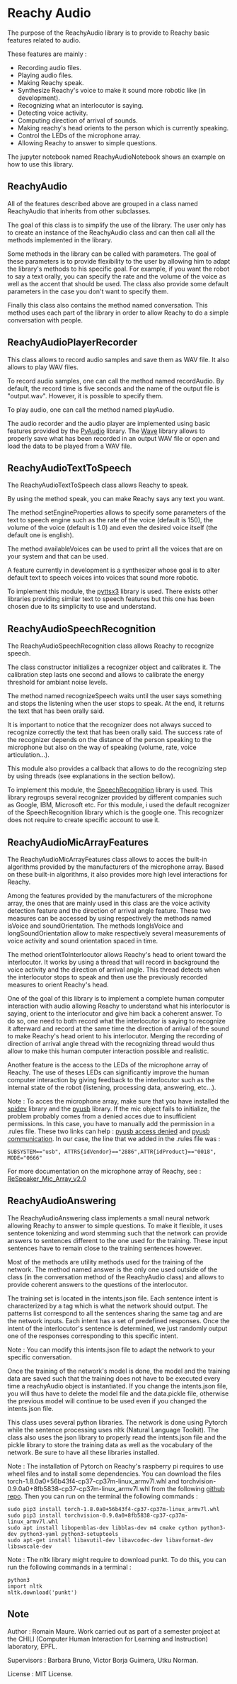 # Reachy Audio

The purpose of the ReachyAudio library is to provide to Reachy basic features 
related to audio.

These features are mainly : 
- Recording audio files.
- Playing audio files.
- Making Reachy speak.
- Synthesize Reachy's voice to make it sound more robotic like (in development).
- Recognizing what an interlocutor is saying.
- Detecting voice activity.
- Computing direction of arrival of sounds.
- Making reachy's head orients to the person which is currently speaking.
- Control the LEDs of the microphone array.
- Allowing Reachy to answer to simple questions.

The jupyter notebook named ReachyAudioNotebook shows an example on how to use this library.


## ReachyAudio

All of the features described above are grouped in a class named ReachyAudio
that inherits from other subclasses.

The goal of this class is to simplify the use of the library. The user only has 
to create an instance of the ReachyAudio class and can then call all the methods
implemented in the library.

Some methods in the library can be called with parameters. The goal of these 
parameters is to provide flexibility to the user by allowing him to adapt the 
library's methods to his specific goal.
For example, if you want the robot to say a text orally, you can specify the
rate and the volume of the voice as well as the accent that should be used.
The class also provide some default parameters in the case you don't want to 
specify them.

Finally this class also contains the method named conversation. This method 
uses each part of the library in order to allow Reachy to do a simple conversation 
with people.


## ReachyAudioPlayerRecorder

This class allows to record audio samples and save them as WAV file. It also allows to play WAV files.

To record audio samples, one can call the method named recordAudio. By default, the record time is five seconds and the name of the output file is "output.wav". However, it is possible to specify them.

To play audio, one can call the method named playAudio.

The audio recorder and the audio player are implemented using basic features provided by the [PyAudio](https://pypi.org/project/PyAudio/) library.
The [Wave](https://pypi.org/project/Wave/) library allows to properly save what has been recorded in an output WAV file or open and load the data to be played from a WAV file.


## ReachyAudioTextToSpeech

The ReachyAudioTextToSpeech class allows Reachy to speak.

By using the method speak, you can make Reachy says any text you want.

The method setEngineProperties allows to specify some parameters of the text to speech engine such as the rate of the voice (default is 150), the volume of the voice (default is 1.0) and even the desired voice itself (the default one is english).

The method availableVoices can be used to print all the voices that are on your system and that can be used.

A feature currently in development is a synthesizer whose goal is to alter default text to speech voices into voices that sound more robotic.

To implement this module, the [pyttsx3](https://pypi.org/project/pyttsx3/) library is used. There exists other libraries providing similar text to speech features but this one has been chosen due to its simplicity to use and understand.


## ReachyAudioSpeechRecognition

The ReachyAudioSpeechRecognition class allows Reachy to recognize speech.

The class constructor initializes a recognizer object and calibrates it. The calibration step lasts one second and allows to calibrate the energy threshold for ambiant noise levels. 

The method named recognizeSpeech waits until the user says something and stops the listening when the user stops to speak. At the end, it returns the text that has been orally said. 

It is important to notice that the recognizer does not always succed to recognize correctly the text that has been orally said. The success rate of the recognizer depends on the distance of the person speaking to the microphone but also on the way of speaking (volume, rate, voice articulation...).

This module also provides a callback that allows to do the recognizing step by using threads (see explanations in the section bellow).

To implement this module, the [SpeechRecognition](https://pypi.org/project/SpeechRecognition/) library is used. This library regroups several recognizer provided by different companies such as Google, IBM, Microsoft etc. For this module, i used the default recognizer of the SpeechRecognition library which is the google one. This recognizer does not require to create specific account to use it.


## ReachyAudioMicArrayFeatures

The ReachyAudioMicArrayFeatures class allows to acces the built-in algorithms provided by the manufacturers of the microphone array. Based on these built-in algorithms, it also provides more high level interactions for Reachy.

Among the features provided by the manufacturers of the microphone array, the ones that are mainly used in this class are the voice activity detection feature and the direction of arrival angle feature.
These two measures can be accessed by using respectively the methods named isVoice and soundOrientation.
The methods longIsVoice and longSoundOrientation allow to make respectively several measurements of voice activity and sound orientation spaced in time.

The method orientToInterlocutor allows Reachy's head to orient toward the interlocutor. It works by using a thread that will record in background the voice activity and the direction of arrival angle. This thread detects when the interlocutor stops to speak and then use the previously recorded measures to orient Reachy's head.

One of the goal of this library is to implement a complete human computer interaction with audio allowing Reachy to understand what his interlocutor is saying, orient to the interlocutor and give him back a coherent answer. To do so, one need to both record what the interlocutor is saying to recognize it afterward and record at the same time the direction of arrival of the sound to make Reachy's head orient to his interlocutor. Merging the recording of direction of arrival angle thread with the recognizing thread would thus allow to make this human computer interaction possible and realistic.

Another feature is the access to the LEDs of the microphone array of Reachy. The use of theses LEDs can significantly improve the human computer interaction by giving feedback to the interlocutor such as the internal state of the robot (listening, processing data, answering, etc...).

Note : To acces the microphone array, make sure that you have installed the [spidev](https://pypi.org/project/spidev/) library and the [pyusb](https://pypi.org/project/pyusb/) library. If the mic object fails to initialize, the problem probably comes from a denied acces due to insufficient permissions. In this case, you have to manually add the permission in a .rules file. These two links can help : [pyusb access denied](https://stackoverflow.com/questions/53125118/why-is-python-pyusb-usb-core-access-denied-due-to-permissions-and-why-wont-the) and [pyusb communication](https://stackoverflow.com/questions/31992058/how-can-i-comunicate-with-this-device-using-pyusb/31994168#31994168).
In our case, the line that we added in the .rules file was : 

```
SUBSYSTEM=="usb", ATTRS{idVendor}=="2886",ATTR{idProduct}=="0018", MODE="0666"
```

For more documentation on the microphone array of Reachy, see : [ReSpeaker_Mic_Array_v2.0](https://wiki.seeedstudio.com/ReSpeaker_Mic_Array_v2.0/)


## ReachyAudioAnswering

The ReachyAudioAnswering class implements a small neural network allowing Reachy to answer to simple questions. To make it flexible, it uses sentence tokenizing and word stemming such that the network can provide answers to sentences different to the one used for the training. These input sentences have to remain close to the training sentences however.

Most of the methods are utility methods used for the training of the network. The method named answer is the only one used outside of the class (in the conversation method of the ReachyAudio class) and allows to provide coherent answers to the questions of the interlocutor.

The training set is located in the intents.json file. Each sentence intent is characterized by a tag which is what the network should output. The patterns list correspond to all the sentences sharing the same tag and are the network inputs. Each intent has a set of predefined responses. Once the intent of the interlocutor's sentence is determined, we just randomly output one of the responses corresponding to this specific intent.

Note : You can modify this intents.json file to adapt the network to your specific conversation.

Once the training of the network's model is done, the model and the training data are saved such that the training does not have to be executed every time a reachyAudio object is instantiated. If you change the intents.json file, you will thus have to delete the model file and the data.pickle file, otherwise the previous model will continue to be used even if you changed the intents.json file.

This class uses several python libraries. The network is done using Pytorch while the sentence processing uses nltk (Natural Language Toolkit). The class also uses the json library to properly read the intents.json file and the pickle library to store the training data as well as the vocabulary of the network. Be sure to have all these libraries installed.

Note : The installation of Pytorch on Reachy's raspberry pi requires to use wheel files and to install some dependencies. You can download the files torch-1.8.0a0+56b43f4-cp37-cp37m-linux_armv7l.whl and torchvision-0.9.0a0+8fb5838-cp37-cp37m-linux_armv7l.whl from the following [github repo](https://github.com/sungjuGit/PyTorch-and-Vision-for-Raspberry-Pi-4B).
Then you can run on the terminal the following commands :

```
sudo pip3 install torch-1.8.0a0+56b43f4-cp37-cp37m-linux_armv7l.whl
sudo pip3 install torchvision-0.9.0a0+8fb5838-cp37-cp37m-linux_armv7l.whl
sudo apt install libopenblas-dev libblas-dev m4 cmake cython python3-dev python3-yaml python3-setuptools
sudo apt-get install libavutil-dev libavcodec-dev libavformat-dev libswscale-dev
```

Note : The nltk library might require to download punkt. To do this, you can run the following commands in a terminal :

```
python3
import nltk
nltk.download('punkt')
```

## Note

Author : Romain Maure. Work carried out as part of a semester project at the CHILI (Computer Human Interaction for Learning and Instruction) laboratory, EPFL.

Supervisors : Barbara Bruno, Victor Borja Guimera, Utku Norman.

License : MIT License.